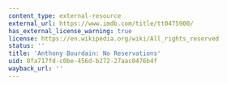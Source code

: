 ```yaml
---
content_type: external-resource
external_url: https://www.imdb.com/title/tt0475900/
has_external_license_warning: true
license: https://en.wikipedia.org/wiki/All_rights_reserved
status: ''
title: 'Anthony Bourdain: No Reservations'
uid: 0fa717fd-c0be-456d-b272-27aac0476b4f
wayback_url: ''
---
```


